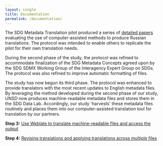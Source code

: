 ```yaml
---
layout: single
title: Documentation
permalink: /documentation/
---
```


The SDG Metadata Translation pilot produced a series of [detailed papers](https://worldbank.github.io/sdg-metadata/pilot/documentation/) evaluating the use of computer-assisted methods to produce Russian translations. The protocol was intended to enable others to replicate the pilot for their own translation needs. 

During the second phase of the study, the protocol was refined to accommodate finalization of the SDG Metadata Concepts agreed upon by the SDG SDMX Working Group of the Interagency Expert Group on SDGs. The protocol was also refined to improve automatic formatting of files.

The study has now begun its third phase. The protocol was enhanced to provide translators with the most recent updates to English metadata files. By leveraging the method developed during the second phase of our study, UNSD now produces machine-readable metadata files and stores them in the SDG Data Lab. Accordingly, our study 'harvests' these metadata files routinely and places them into our computer-assisted translation tool for translation by our partners. 
  
  **Step 3:** [Use Weblate to translate machine-readable files and access the output](https://docs.google.com/document/d/1O2k7Gphah0KYXhVYsOQGWPb_TMyrOiCCzjjBsS0CNTQ/edit?usp=sharing)
  
  **Step 4:** [Revising translations and applying translations across multiple files](https://docs.google.com/document/d/1QuVISdsChNiPzPiXVzoUXPfsoHHaCadG_YmwS1K5sNg/edit?usp=sharing)
  
 

